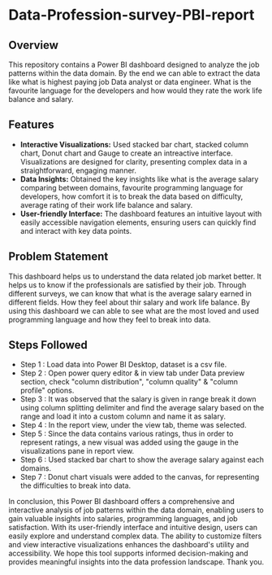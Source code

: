 # Data-Profession-survey-PBI-report

## Overview
This repository contains a Power BI dashboard designed to analyze the job patterns within the data domain. By the end we can able to extract the data like what is highest paying job Data analyst or data engineer. What is the favourite language for the developers and how would they rate the work life balance and salary.

## Features
- **Interactive Visualizations:** Used stacked bar chart, stacked column chart, Donut chart and Gauge to create an intreactive interface. Visualizations are designed for clarity, presenting complex data in a straightforward, engaging manner.
- **Data Insights:** Obtained the key insights like what is the average salary comparing between domains, favourite programming language for developers, how comfort it is to break the data based on difficulty, average rating of their work life balance and salary.
- **User-friendly Interface:** The dashboard features an intuitive layout with easily accessible navigation elements, ensuring users can quickly find and interact with key data points.

## Problem Statement

This dashboard helps us to understand the data related job market better.  It helps us to know if the professionals are satisfied by their job. Through different surveys, we can know that what is the average salary earned in different fields. How they feel about thir salary and work life balance. By using this dashboard we can able to see what are the most loved and used programming language and how they feel to break into data. 

## Steps Followed

- Step 1 : Load data into Power BI Desktop, dataset is a csv file.
- Step 2 : Open power query editor & in view tab under Data preview section, check "column distribution", "column quality" & "column profile" options.
- Step 3 : It was observed that the salary is given in range break it down using column splitting delimiter and find the average salary based on the range and load it into a custom column and name it as salary.
- Step 4 : In the report view, under the view tab, theme was selected.
- Step 5 : Since the data contains various ratings, thus in order to represent ratings, a new visual was added using the gauge in the visualizations pane in report view. 
- Step 6 : Used stacked bar chart to show the average salary against each domains.
- Step 7 : Donut chart visuals were added to the canvas, for representing the difficulties to break into data.


In conclusion, this Power BI dashboard offers a comprehensive and interactive analysis of job patterns within the data domain, enabling users to gain valuable insights into salaries, programming languages, and job satisfaction. With its user-friendly interface and intuitive design, users can easily explore and understand complex data. The ability to customize filters and view interactive visualizations enhances the dashboard's utility and accessibility. We hope this tool supports informed decision-making and provides meaningful insights into the data profession landscape. Thank you.
